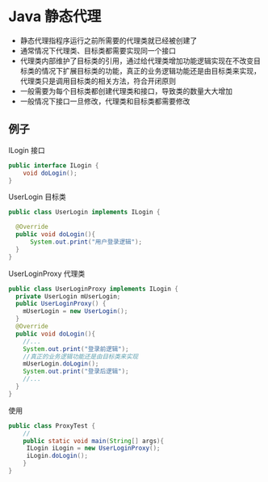 # Java 静态代理
- 静态代理指程序运行之前所需要的代理类就已经被创建了
- 通常情况下代理类、目标类都需要实现同一个接口
- 代理类内部维护了目标类的引用，通过给代理类增加功能逻辑实现在不改变目标类的情况下扩展目标类的功能，真正的业务逻辑功能还是由目标类来实现，代理类只是调用目标类的相关方法，符合开闭原则
- 一般需要为每个目标类都创建代理类和接口，导致类的数量大大增加
- 一般情况下接口一旦修改，代理类和目标类都需要修改

## 例子
ILogin 接口

```java
public interface ILogin {
    void doLogin();
}
```

UserLogin 目标类

```java
public class UserLogin implements ILogin {

  @Override
  public void doLogin(){
      System.out.print("用户登录逻辑");
  }   
}
```

UserLoginProxy 代理类

```java
public class UserLoginProxy implements ILogin {
  private UserLogin mUserLogin;
  public UserLoginProxy() {
    mUserLogin = new UserLogin();
  }
  @Override
  public void doLogin(){
    //...
    System.out.print("登录前逻辑");
    //真正的业务逻辑功能还是由目标类来实现
    mUserLogin.doLogin();
    System.out.print("登录后逻辑");     
    //...
  }
}
```

使用

```java
public class ProxyTest {
	//
	public static void main(String[] args){
     ILogin iLogin = new UserLoginProxy();
     iLogin.doLogin();
	}
}
```




